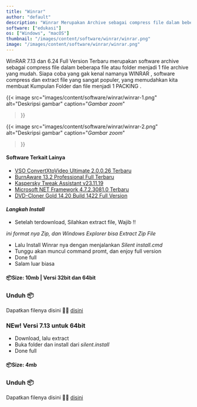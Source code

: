 ```yaml
---
title: "Winrar"
author: "default"
description: "Winrar Merupakan Archive sebagai compress file dalam beberapa file atau folder menjadi satu file archive."
software: ["edukasi"]
os: ["Windows", "macOS"]
thumbnail: "/images/content/software/winrar/winrar.png"
image: "/images/content/software/winrar/winrar.png"
---
```


WinRAR 7.13 dan 6.24 Full Version Terbaru merupakan software archive sebagai compress file dalam beberapa file atau folder menjadi  1 file archive yang mudah. Siapa coba yang gak kenal namanya WINRAR , software compress dan extract file yang sangat populer, yang memudahkan kita membuat Kumpulan Folder dan file menjadi 1 PACKING .

{{< image 
  src="images/content/software/winrar/winrar-1.png" 
  alt="Deskripsi gambar" 
  caption="*Gambar zoom*" 
>}}

{{< image 
  src="images/content/software/winrar/winrar-2.png" 
  alt="Deskripsi gambar" 
  caption="*Gambar zoom*" 
>}}

#### Software Terkait Lainya

- [VSO ConvertXtoVideo Ultimate 2.0.0.26 Terbaru](#)
- [BurnAware 13.2 Professional Full Terbaru](#)
- [Kaspersky Tweak Assistant v23.11.19](#)
- [Microsoft NET Framework 4.7.2.3081.0 Terbaru](#)
- [DVD-Cloner Gold 14.20 Build 1422 Full Version](#)

#### *Langkah Install*

- Setelah terdownload, Silahkan extract file, Wajib !!

*ini format nya Zip, dan Windows Explorer bisa Extract Zip File*

- Lalu Install Winrar nya dengan menjalankan *Silent install.cmd*
- Tunggu akan muncul command promt, dan enjoy full version
- Done full
- Salam luar biasa

#### 📦Size: 10mb | Versi 32bit dan 64bit
### Unduh 📦
Dapatkan filenya disini 🕵️‍♀️ [disini](https://gofile.io/d/t6l3QA)

### NEw! Versi 7.13 untuk 64bit

- Download, lalu extract
- Buka folder dan install dari *silent.install*
- Done full

#### 📦Size: 4mb
### Unduh 📦
Dapatkan filenya disini 🕵️‍♀️ [disini](https://www.mediafire.com/file/2apdpzpp5euiaz8/Winrar.7.13.x64.kuyhAa.zip/file)
